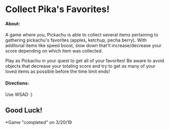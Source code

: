 # Collect Pika's Favorites!

#### About:
A game where you, Pickachu is able to collect several items pertaining to gathering pickachu's favorites (apples, ketchup, pecha berry).
With additonal items like speed boost, slow down that'll increase/decrease your score depending on which item was collected.

Play as Pickachu in your quest to get all of your favorites!
Be aware to avoid objects that decrease your totaling score and try to get as many of your loved items as possible before the time limit ends!

#### Directions:
Use WSAD :)
## Good Luck!

*Game "completed" on 3/20/19
